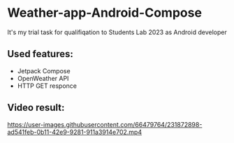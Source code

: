 # Weather-app-Android-Compose

It's my trial task for qualifiqation to Students Lab 2023 as Android developer
 ## Used features:
 - Jetpack Compose</br>
 - OpenWeather API</br>
 - HTTP GET responce</br>

## Video result:
https://user-images.githubusercontent.com/66479764/231872898-ad541feb-0b11-42e9-9281-911a3914e702.mp4

